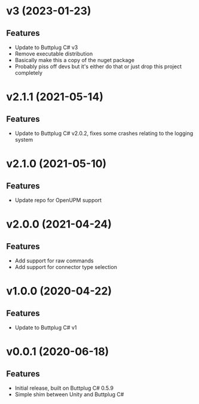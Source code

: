 # v3 (2023-01-23)

## Features

- Update to Buttplug C# v3
- Remove executable distribution
- Basically make this a copy of the nuget package
- Probably piss off devs but it's either do that or just drop this project completely

# v2.1.1 (2021-05-14)

## Features

- Update to Buttplug C# v2.0.2, fixes some crashes relating to the logging system

# v2.1.0 (2021-05-10)

## Features

- Update repo for OpenUPM support

# v2.0.0 (2021-04-24)

## Features

- Add support for raw commands
- Add support for connector type selection

# v1.0.0 (2020-04-22)

## Features

- Update to Buttplug C# v1

# v0.0.1 (2020-06-18)

## Features

- Initial release, built on Buttplug C# 0.5.9
- Simple shim between Unity and Buttplug C#